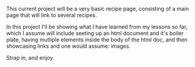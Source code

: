 This current project will be a very basic recipe page, consisting of a main page that will link to several recipes.  

In this project I'll be showing what I have learned from my lessons so far, which I assume will include seeting up an html document and it's boiler plate, having mutliple elements inside the body of the html doc, and then showcasing links and one would assume: images.  

Strap in, and enjoy.